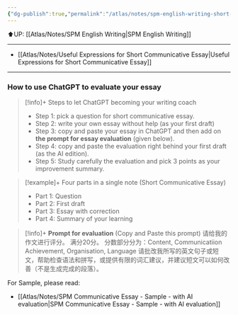 ```yaml
---
{"dg-publish":true,"permalink":"/atlas/notes/spm-english-writing-short-communicative-essay/"}
---
```


⬆️UP: [[Atlas/Notes/SPM English Writing\|SPM English Writing]]

---

- [[Atlas/Notes/Useful Expressions for Short Communicative Essay\|Useful Expressions for Short Communicative Essay]]

---

### How to use ChatGPT to evaluate your essay

> [!info]+ Steps to let ChatGPT becoming your writing coach
> - Step 1: pick a question for short communicative essay.
> - Step 2: write your own essay without help (as your first draft)
> - Step 3: copy and paste your essay in ChatGPT and then add on **the prompt for essay evaluation** (given below).
> - Step 4: copy and paste the evaluation right behind your first draft (as the AI edition).
> - Step 5: Study carefully the evaluation and pick 3 points as your improvement summary.

> [!example]+ Four parts in a single note (Short Communicative Essay)
> - Part 1: Question 
> - Part 2: First draft
> - Part 3: Essay with correction
> - Part 4: Summary of your learning

> [!info]+ **Prompt for evaluation** (Copy and Paste this prompt)
> 请给我的作文进行评分。 满分20分。 分数部分分为：Content, Communicatiion Achievement, Organisation, Language 请批改我所写的英文句子或短文，帮助检查语法和拼写，或提供有限的词汇建议，并建议短文可以如何改善（不是生成完成的段落）。


For Sample, please read:
- [[Atlas/Notes/SPM Communicative Essay - Sample - with AI evaluation\|SPM Communicative Essay - Sample - with AI evaluation]]

